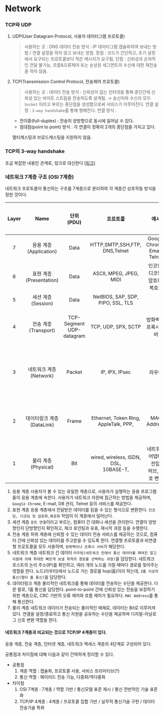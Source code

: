 # Network

### TCP와 UDP

1. UDP(User Datagram Protocol, 사용자 데이터그램 프로토콜)
   >사용하는 곳 : DNS
   >데이터 전송 방식 : IP 데이터그램 캡슐화하여 보내는 방법 / 연결 설정을 하지 않고 보내는 방법.
   >장점 : 코드가 간단하고, 초기 설정에서 요구되는 프로토콜보다 적은 메시지가 요구됨.
   >단점 : 신뢰성과 순차적인 전달 불가능, 흐름&오류제어 또는 손상된 세그먼트의 수신에 대한 재전송을 하지 않음.
2. TCP(Transmission Control Protocol, 전송제어 프로토콜)
   >사용하는 곳 :
   >데이터 전송 방식 : 신뢰성이 없는 인터넷을 통해 종단간에 신뢰성 있는 바이트 스트림을 전송하도록 설계됨.
   >→ 송신자와 수신자 모두 `Socket` 이라고 부르는 종단점을 생성함으로써 서비스가 이루어진다.
   >연결 설정 : `3-way handshake`를 통해 행해진다.
   >연결 방식 :

   - 전이중(full-duplex) : 전송이 양방향으로 동시에 일어날 수 있다.
   - 점대점(point to point) 방식 : 각 연결이 정확히 2개의 종단점을 가지고 있다.

   멀티캐스팅과 브로드캐스팅을 지원하지 않음.

### TCP의 3-way handshake

조금 복잡한 내용인 관계로, 링크로 대신한다 [[링크]](https://asfirstalways.tistory.com/356)

### 네트워크 7계층 구조 (OSI 7계층)

네트워크 프로토콜이 통신하는 구조를 7계층으로 분리하여 각 계층간 상호작동 방식을 정한 것이다.

| Layer |              Name              |           단위(PDU)           |                  프로토콜                  |                    예시                    | 디바이스              |
| :---: | :-----------------------------: | :---------------------------: | :----------------------------------------: | :-----------------------------------------: | --------------------- |
|   7   |  응용 계층<br />(Application)  |             Data             |     HTTP,SMTP,SSH,FTP,<br />DNS,Telnet     |      Google Chrome, Email,<br />Telnet      |                       |
|   6   |  표현 계층<br />(Presentation)  |             Data             |        ASCII, MPEG, JPEG,<br />MIDI        |      인코딩/디코딩,<br />암호화/복호화      |                       |
|   5   |    세션 계층<br />(Session)    |             Data             |   NetBIOS, SAP, SDP,<br />PIPO, SSL, TLS   |                                            |                       |
|   4   |   전송 계층<br />(Transport)   | TCP-Segment<br />UDP-datagram |            TCP, UDP, SPX, SCTP            |            방화벽 및 프록시 서버            | 게이트웨이            |
|   3   |  네트워크 계층<br />(Network)  |            Packet            |               IP, IPX, IPsec               |                   라우터                   | 라우터<br />L3 스위치 |
|   2   | 데이터링크 계층<br />(DataLink) |             Frame             | Ethernet, Token Ring,<br />AppleTalk, PPP, |                 MAC Address                 | 브릿지<br />스위치    |
|   1   |    물리 계층<br />(Physical)    |              Bit              | wired, wireless, ISDN, DSL,<br />10BASE-T, | 네트워크 어댑터, 전압,<br />허브, 신호 변경 | 허브<br />리피터      |

1. 응용 계층
   사용자가 볼 수 있는 유일한 계층으로, 사용자가 실행하는 응용 프로그램들이 응용 계층에 속한다. 사용자가 네트워크 자원에 접근하는 방법을 제공하며, ``Google Chrome``, E-mail, DB 관리, Telnet 등의 서비스를 제공한다.
2. 표현 계층
   응용 계층에서 전달받은 데이터를 읽을 수 있는 형식으로 변환한다. ``인코딩, 디코딩 및 암호화,복호화`` 작업이 이 계층에서 일어난다.
3. 세션 계층
   ``포트 연결``이라고 부르는, 컴퓨터 간 대화나 세션을 관리한다. 연결이 양방향인지 단방향인지 확인하고, 체크 포인팅과 유휴, 재시작 과정 등을 수행한다.
4. 전송 계층
   하위 계층에 신뢰할 수 있는 데이터 전송 서비스를 제공하는 것으로, 컴퓨터 간에 신뢰성 있는 데이터를 주고받을 수 있도록 한다. 연결형 프로토콜과 비연결형 프로토콜을 모두 사용하며, ``방화벽이나 프록시 서버``가 해당한다.
5. 네트워크 계층
   네트워크 간 데이터 ``라우팅(네트워크 안에서 통신 데이터를 짜여진 알고리즘에 의해 최대한 빠르게 보낼 최적의 경로를 선택하는 과정)``을 담당한다. 네트워크 호스트의 논리 주소(IP)를 확인하고, 여러 개의 노드를 거칠 때마다 경로를 찾아주는 엯할을 한다. 노드(라우터)에서 노드로 가는 경로를 hop(홉)이라 하는데, ``2홉 이상의 통신(멀티 홉 통신)``을 담당한다.
6. 데이터링크 계층
   물리적인 네트워크를 통해 데이터를 전송하는 수단을 제공한다. 다른 말로, 1홉 통신을 담당한다. point-to-point 간에 신뢰성 있는 전송을 보장하기 위한 계층으로, CRC 기반의 오류 제어와 흐름 제어가 필요하다. ``MAC Address``를 통해 통신한다.
7. 물리 계층
   네트워크 데이터가 전송되는 물리적인 매체로, 데이터는 Bit로 이루어져 있다. 연결을 설정/종료하고 통신 자원을 공유하는 수단을 제공하며 디지털-아날로그 신호 변환 역할을 한다.

#### 네트워크 7계층과 비교되는 것으로 TCP/IP 4계층이 있다.

응용 계층, 전송 계층, 인터넷 계층, 네트워크 액세스 계층의 4단계로 구성되어 있다.

공통점과 차이점에 대해 다음과 같이 간략하게 정리할 수 있다.

- 공통점
  1. 계층 역할 : 캡슐화, 프로토콜 사용, 서비스 프리미티브(?)
  2. 통신 역할 : 페이러드 전송 기능, 다중화/역다중화
- 차이점
  1. OSI 7계층 : 7계층 / 역할 기반 / 통신모델 표준 제시 / 통신 전반적인 기술 표준화
  2. TCP/IP 4계층 : 4계층 / 프로토콜 집합 기반 / 실무적 통신기술 구현 / 데이터 전송기술 특화
